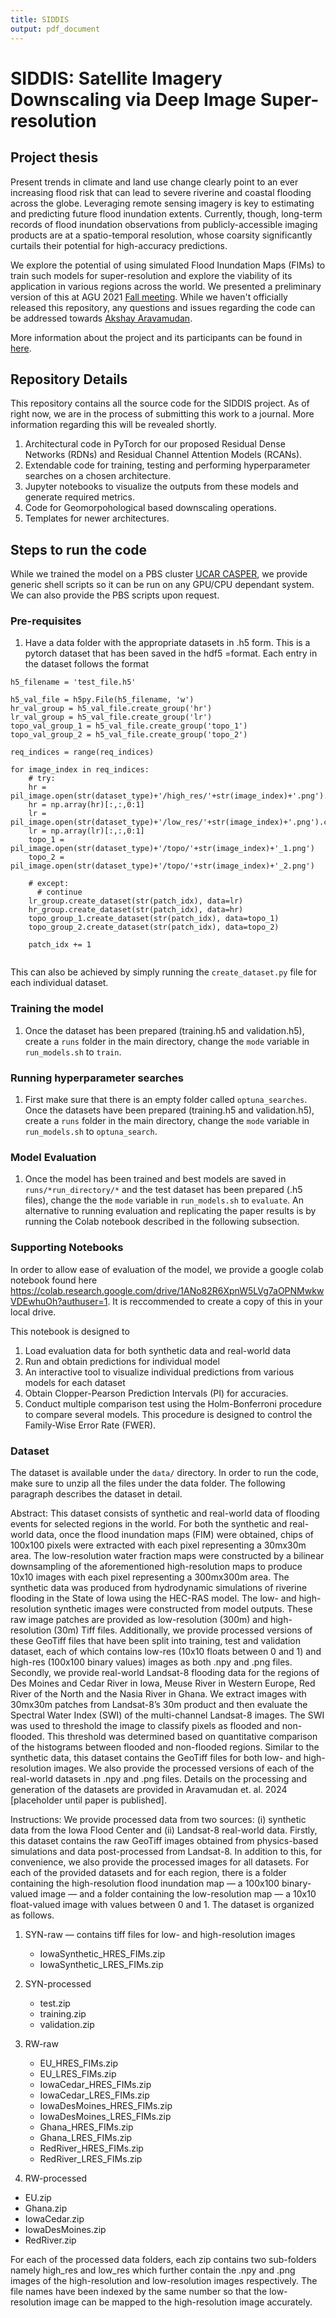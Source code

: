 ```yaml
---
title: SIDDIS 
output: pdf_document
---
```


# SIDDIS: Satellite Imagery Downscaling via Deep Image Super-resolution

## Project thesis

Present trends in climate and land use change clearly point to an ever increasing flood risk that can lead to severe riverine and coastal flooding across the globe. Leveraging remote sensing imagery is key to estimating and predicting future flood inundation extents. Currently, though, long-term records of flood inundation observations from publicly-accessible imaging products are at a spatio-temporal resolution, whose coarsity significantly curtails their potential for high-accuracy predictions.

We explore the potential of using simulated Flood Inundation Maps (FIMs) to train such models for super-resolution and explore the viability of its application in various regions across the world. We presented a preliminary version of this at AGU 2021 [Fall meeting](https://scholar.google.com/citations?view_op=view_citation&hl=en&user=qLU7cGgAAAAJ&citation_for_view=qLU7cGgAAAAJ:UeHWp8X0CEIC). While we haven't officially released this repository, any questions and issues regarding the code can be addressed towards [Akshay Aravamudan](https://aaravamudan2014.github.io/Akshay-Aravamudan/). 


More information about the project and its participants can be found in [here](https://gio-research.ai/project/siddis/).

## Repository Details
This repository contains all the source code for the SIDDIS project. As of right now, we are in the process of submitting this work to a journal. More information regarding this will be revealed shortly.

1. Architectural code in PyTorch for our proposed Residual Dense Networks (RDNs) and Residual Channel Attention Models (RCANs).
2. Extendable code for training, testing and performing hyperparameter searches on a chosen architecture. 
3. Jupyter notebooks to visualize the outputs from these models and generate required metrics. 
4. Code for Geomorpohological based downscaling operations. 
5. Templates for newer architectures. 

## Steps to run the code

While we trained the model on a PBS cluster [UCAR CASPER](https://arc.ucar.edu/knowledge_base/70549550), we provide generic shell scripts so it can be run on any GPU/CPU dependant system. We can also provide the PBS scripts upon request.

### Pre-requisites 
1. Have a data folder with the appropriate datasets in .h5 form. This is a pytorch dataset that has been saved in the hdf5 =format. Each entry in the dataset follows the format
```
h5_filename = 'test_file.h5'

h5_val_file = h5py.File(h5_filename, 'w')
hr_val_group = h5_val_file.create_group('hr')
lr_val_group = h5_val_file.create_group('lr')
topo_val_group_1 = h5_val_file.create_group('topo_1')
topo_val_group_2 = h5_val_file.create_group('topo_2')

req_indices = range(req_indices)

for image_index in req_indices:
    # try:
    hr = pil_image.open(str(dataset_type)+'/high_res/'+str(image_index)+'.png').convert('LA')
    hr = np.array(hr)[:,:,0:1]
    lr = pil_image.open(str(dataset_type)+'/low_res/'+str(image_index)+'.png').convert('LA')
    lr = np.array(lr)[:,:,0:1]
    topo_1 = pil_image.open(str(dataset_type)+'/topo/'+str(image_index)+'_1.png')
    topo_2 = pil_image.open(str(dataset_type)+'/topo/'+str(image_index)+'_2.png')
    
    # except:
      # continue
    lr_group.create_dataset(str(patch_idx), data=lr)
    hr_group.create_dataset(str(patch_idx), data=hr)
    topo_group_1.create_dataset(str(patch_idx), data=topo_1)
    topo_group_2.create_dataset(str(patch_idx), data=topo_2)
    
    patch_idx += 1
  
```
 This can also be achieved by simply running the `create_dataset.py` file for each individual dataset.

### Training the model
1. Once the dataset has been prepared (training.h5 and validation.h5), create a `runs` folder in the main directory, change the `mode` variable in `run_models.sh` to `train`.


### Running hyperparameter searches
1. First make sure that there is an empty folder called `optuna_searches`. Once the datasets have been prepared (training.h5 and validation.h5), create a `runs` folder in the main directory, change the `mode` variable in `run_models.sh` to `optuna_search`.

### Model Evaluation
1.  Once the model has been trained and best models are saved in `runs/*run_directory/*` and the test dataset has been prepared (.h5 files), change the the `mode` variable in `run_models.sh` to `evaluate`. An alternative to running evaluation and replicating the paper results is by running the Colab notebook described in the following subsection.


### Supporting Notebooks

In order to allow ease of evaluation of the model, we provide a google colab notebook found here https://colab.research.google.com/drive/1ANo82R6XpnW5LVg7aOPNMwkwVDEwhuOh?authuser=1. It is reccommended to create a copy of this in your local drive. 

This notebook is designed to 
1. Load evaluation data for both synthetic data and real-world data
2. Run and obtain predictions for individual model
3. An interactive tool to visualize individual predictions from various models for each dataset
4. Obtain Clopper-Pearson Prediction Intervals (PI) for accuracies.
5. Conduct multiple comparison test using the Holm-Bonferroni procedure to compare several models. This procedure is designed to control the Family-Wise Error Rate (FWER).

### Dataset

The dataset is available under the `data/` directory. In order to run the code, make sure to unzip all the files under the data folder. The following paragraph describes the dataset in detail. 

Abstract: This dataset consists of synthetic and real-world data of flooding events for selected regions in the world. For both the synthetic and real-world data, once the flood inundation maps (FIM) were obtained, chips of 100x100 pixels were extracted with each pixel representing a 30mx30m area. The low-resolution water fraction maps were constructed by a bilinear downsampling of the aforementioned high-resolution maps to produce 10x10 images with each pixel representing a 300mx300m area. 
The synthetic data was produced from hydrodynamic simulations of riverine flooding in the State of Iowa using the HEC-RAS model. The low- and high-resolution synthetic images were constructed from model outputs. These raw image patches are provided as low-resolution (300m) and high-resolution (30m) Tiff files. Additionally, we provide processed versions of these GeoTiff files that have been split into training, test and validation dataset, each of which contains low-res (10x10 floats between 0 and 1) and high-res (100x100 binary values) images as both .npy and .png files. 
Secondly, we provide real-world Landsat-8 flooding data for the regions of Des Moines and Cedar River in Iowa, Meuse River in Western Europe, Red River of the North and the Nasia River in Ghana. We extract images with 30mx30m patches from Landsat-8’s 30m product and then evaluate the Spectral Water Index (SWI) of the multi-channel Landsat-8 images. The SWI was used to threshold the image to classify pixels as flooded and non-flooded. This threshold was determined based on quantitative comparison of the histograms between flooded and non-flooded regions. Similar to the synthetic data, this dataset contains the GeoTiff files for both low- and high-resolution images. We also provide the processed versions of each of the real-world datasets in .npy and .png files. Details on the processing and generation of the datasets are provided in Aravamudan et. al. 2024 [placeholder until paper is published]. 

Instructions:
We provide processed data from two sources: (i) synthetic data from the Iowa Flood Center and (ii) Landsat-8 real-world data. Firstly, this dataset contains the raw GeoTiff images obtained from physics-based simulations and data post-processed from Landsat-8. In addition to this, for convenience, we also provide the processed images for all datasets. For each of the provided datasets and for each region, there is a folder containing the high-resolution flood inundation map —  a 100x100 binary-valued image — and a folder containing the low-resolution map — a 10x10 float-valued image with values between 0 and 1. 
The dataset is organized as follows.

1. SYN-raw — contains tiff files for low- and high-resolution images 
   - IowaSynthetic_HRES_FIMs.zip
   - IowaSynthetic_LRES_FIMs.zip

2. SYN-processed
   - test.zip
   - training.zip
   - validation.zip
3. RW-raw
   - EU_HRES_FIMs.zip
   - EU_LRES_FIMs.zip
   - IowaCedar_HRES_FIMs.zip
   - IowaCedar_LRES_FIMs.zip
   - IowaDesMoines_HRES_FIMs.zip
   - IowaDesMoines_LRES_FIMs.zip
   - Ghana_HRES_FIMs.zip
   - Ghana_LRES_FIMs.zip
   - RedRiver_HRES_FIMs.zip
   - RedRiver_LRES_FIMs.zip
4.  RW-processed
   - EU.zip
   - Ghana.zip
   - IowaCedar.zip
   - IowaDesMoines.zip
   - RedRiver.zip

For each of the processed data folders, each zip contains two sub-folders namely high_res and low_res which further contain the .npy and .png images of the high-resolution and low-resolution images respectively. The file names have been indexed by the same number so that the low-resolution image can be mapped to the high-resolution image accurately. 





